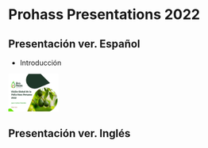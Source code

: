 # Prohass Presentations 2022

## Presentación ver. Español

- Introducción
<img src="/img/Presentacion2022img11.jpg" width=20% height=20%>

## Presentación ver. Inglés

